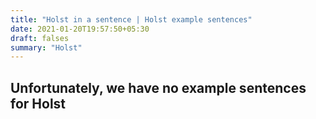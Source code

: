 ```yaml
---
title: "Holst in a sentence | Holst example sentences"
date: 2021-01-20T19:57:50+05:30
draft: falses
summary: "Holst"
---
```

## Unfortunately, we have no example sentences for Holst                 
